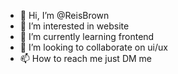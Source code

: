 - 👋 Hi, I’m @ReisBrown
- 👀 I’m interested in website
- 🌱 I’m currently learning frontend
- 💞️ I’m looking to collaborate on ui/ux
- 📫 How to reach me just DM me

<!---
ReisBrown/ReisBrown is a ✨ special ✨ repository because its `README.md` (this file) appears on your GitHub profile.
You can click the Preview link to take a look at your changes.
--->
